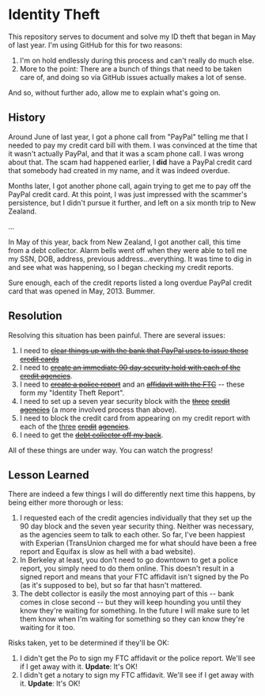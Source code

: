 Identity Theft
==============

This repository serves to document and solve my ID theft that began in May of last year. I'm using GitHub for this for two reasons:

1. I'm on hold endlessly during this process and can't really do much else.
2. More to the point: There are a bunch of things that need to be taken care of, and doing so via GitHub issues actually makes a lot of sense. 

And so, without further ado, allow me to explain what's going on.

History
-------

Around June of last year, I got a phone call from "PayPal" telling me that I needed to pay my credit card bill with them. I was convinced at the time that it wasn't actually PayPal, and that it was a scam phone call. I was wrong about that. The scam had happened earlier, I **did** have a PayPal credit card that somebody had created in my name, and it was indeed overdue. 

Months later, I got another phone call, again trying to get me to pay off the PayPal credit card. At this point, I was just impressed with the scammer's persistence, but I didn't pursue it further, and left on a six month trip to New Zealand.

...

In May of this year, back from New Zealand, I got another call, this time from a debt collector. Alarm bells went off when they were able to tell me my SSN, DOB, address, previous address...everything. It was time to dig in and see what was happening, so I began checking my credit reports.

Sure enough, each of the credit reports listed a long overdue PayPal credit card that was opened in May, 2013. Bummer.

Resolution
----------

Resolving this situation has been painful. There are several issues:

1. I need to [~~clear things up with the bank that PayPal uses to issue these credit cards~~][1]
2. I need to <a href="https://github.com/mlissner/identity-theft/issues/2"><s>create an immediate 90 day security hold with each of the credit agencies</s></a>.  
3. I need to [~~create a police report~~][10] and an [~~affidavit with the FTC~~][11] -- these form my "Identity Theft Report".
3. I need to set up a seven year security block with the [~~three~~][3] [~~credit~~][4] [~~agencies~~][5] (a more involved process than above).
5. I need to block the credit card from appearing on my credit report with each of the [three][6] [~~credit~~][7] [~~agencies~~][8].
6. I need to get the [~~debt collector off my back~~][9].

All of these things are under way. You can watch the progress! 


Lesson Learned
--------------

There are indeed a few things I will do differently next time this happens, by being either more thorough or less:

1. I requested each of the credit agencies individually that they set up the 90 day block and the seven year security thing. Neither was necessary, as the agencies seem to talk to each other. So far, I've been happiest with Experian (TransUnion charged me for what should have been a free report and Equifax is slow as hell with a bad website).
2. In Berkeley at least, you don't need to go downtown to get a police report, you simply need to do them online. This doesn't result in a signed report and means that your FTC affidavit isn't signed by the Po (as it's supposed to be), but so far that hasn't mattered.
3. The debt collector is easily the most annoying part of this -- bank comes in close second -- but they will keep hounding you until they know they're waiting for something. In the future I will make sure to let them know when I'm waiting for something so they can know they're waiting for it too.

Risks taken, yet to be determined if they'll be OK:

1. I didn't get the Po to sign my FTC affidavit or the police report. We'll see if I get away with it. **Update**: It's OK!
2. I didn't get a notary to sign my FTC affidavit. We'll see if I get away with it. **Update**: It's OK!


[1]: https://github.com/mlissner/identity-theft/issues/1
[3]: https://github.com/mlissner/identity-theft/issues/3
[4]: https://github.com/mlissner/identity-theft/issues/4
[5]: https://github.com/mlissner/identity-theft/issues/5
[6]: https://github.com/mlissner/identity-theft/issues/6
[7]: https://github.com/mlissner/identity-theft/issues/7
[8]: https://github.com/mlissner/identity-theft/issues/8
[9]: https://github.com/mlissner/identity-theft/issues/9
[10]: https://github.com/mlissner/identity-theft/issues/10
[11]: https://github.com/mlissner/identity-theft/issues/11

